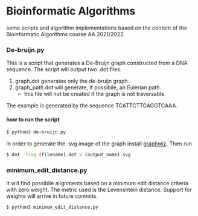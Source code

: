 # Bioinformatic Algorithms

some scripts and algorithm implementations based on the content of the Bioinformatic Algorithms course AA 2021/2022 

### De-bruijn.py
This is a script that generates a De-Bruijn graph constructed from a DNA sequence. 
The script will output two .dot files.
1) graph.dot generates only the de-bruijn graph
2) graph_path.dot will generate, if possibile, an Eulerian path. 
    - this file will not be created if the graph is not traversable. 

The example is generated by the sequence TCATTCTTCAGGTCAAA.
#### how to run the script
```bash
$ python3 de-bruijn.py 
```

In order to generate the .svg image of the graph install [graphwiz](https://graphviz.org). 
Then run 
```bash
$ dot -Tsvg (filename).dot > (output_name).svg
```

### minimum_edit_distance.py

It will find possibile alignments based on a minimum edit distance criteria with zero weight. The metric used is the Levenshtein distance. Support for weights will arrive in future commits.
```bash
$ python3 minimum_edit_distance.py
```

